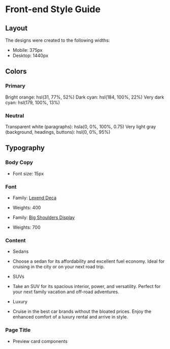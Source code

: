 # Front-end Style Guide

## Layout

The designs were created to the following widths:

- Mobile: 375px
- Desktop: 1440px

## Colors

### Primary

Bright orange: hsl(31, 77%, 52%)
Dark cyan: hsl(184, 100%, 22%)
Very dark cyan: hsl(179, 100%, 13%)

### Neutral

Transparent white (paragraphs): hsla(0, 0%, 100%, 0.75)
Very light gray (background, headings, buttons): hsl(0, 0%, 95%)

## Typography

### Body Copy

- Font size: 15px

### Font

- Family: [Lexend Deca](https://fonts.google.com/specimen/Lexend+Deca)
- Weights: 400

- Family: [Big Shoulders Display](https://fonts.google.com/specimen/Big+Shoulders+Display)
- Weights: 700

### Content

- Sedans
- Choose a sedan for its affordability and excellent fuel economy. Ideal for cruising in the city or on your next road trip.

- SUVs
- Take an SUV for its spacious interior, power, and versatility. Perfect for your next family vacation and off-road adventures.

- Luxury
- Cruise in the best car brands without the bloated prices. Enjoy the enhanced comfort of a luxury rental and arrive in style.

### Page Title

- Preview card components